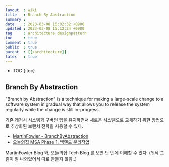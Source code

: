 ```yaml
---
layout  : wiki
title   : Branch By Abstraction
summary : 
date    : 2023-03-08 15:02:32 +0900
updated : 2023-03-08 15:12:24 +0900
tag     : architecture designpattern
toc     : true
comment : true
public  : true
parent  : [[/architecture]]
latex   : true
---
```

* TOC
{:toc}

## Branch By Abstraction

"Branch by Abstraction" is a technique for making a large-scale change to a software system in gradual way that allows you to release the system regularly while the change is still in-progress.

기존 레거시 시스템과 구버전 앱을 유지하면서 새로운 시스템으로 교체하기 위한 방법으로 추상화된 브랜치 전략을 사용할 수 있다.

- [MartinFowler - BranchByAbstraction](https://martinfowler.com/bliki/BranchByAbstraction.html)
- [오늘의집 MSA Phase 1. 백엔드 분리작업](https://www.bucketplace.com/post/2022-01-14-%EC%98%A4%EB%8A%98%EC%9D%98%EC%A7%91-msa-phase-1-%EB%B0%B1%EC%97%94%EB%93%9C-%EB%B6%84%EB%A6%AC%EC%9E%91%EC%97%85/)

MartinFowler Blog 와, 오늘의집 Tech Blog 를 보면 단 번에 이해할 수 있다. (워낙 그림이 잘 나와있어서 따로 만들지 않음..)